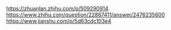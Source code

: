 https://zhuanlan.zhihu.com/p/509290914
https://www.zhihu.com/question/22867411/answer/2476235600
https://www.jianshu.com/p/5d63cdc103e4
